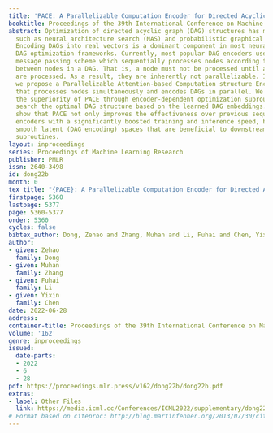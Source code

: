 ```yaml
---
title: 'PACE: A Parallelizable Computation Encoder for Directed Acyclic Graphs'
booktitle: Proceedings of the 39th International Conference on Machine Learning
abstract: Optimization of directed acyclic graph (DAG) structures has many applications,
  such as neural architecture search (NAS) and probabilistic graphical model learning.
  Encoding DAGs into real vectors is a dominant component in most neural-network-based
  DAG optimization frameworks. Currently, most popular DAG encoders use an asynchronous
  message passing scheme which sequentially processes nodes according to the dependency
  between nodes in a DAG. That is, a node must not be processed until all its predecessors
  are processed. As a result, they are inherently not parallelizable. In this work,
  we propose a Parallelizable Attention-based Computation structure Encoder (PACE)
  that processes nodes simultaneously and encodes DAGs in parallel. We demonstrate
  the superiority of PACE through encoder-dependent optimization subroutines that
  search the optimal DAG structure based on the learned DAG embeddings. Experiments
  show that PACE not only improves the effectiveness over previous sequential DAG
  encoders with a significantly boosted training and inference speed, but also generates
  smooth latent (DAG encoding) spaces that are beneficial to downstream optimization
  subroutines.
layout: inproceedings
series: Proceedings of Machine Learning Research
publisher: PMLR
issn: 2640-3498
id: dong22b
month: 0
tex_title: "{PACE}: A Parallelizable Computation Encoder for Directed Acyclic Graphs"
firstpage: 5360
lastpage: 5377
page: 5360-5377
order: 5360
cycles: false
bibtex_author: Dong, Zehao and Zhang, Muhan and Li, Fuhai and Chen, Yixin
author:
- given: Zehao
  family: Dong
- given: Muhan
  family: Zhang
- given: Fuhai
  family: Li
- given: Yixin
  family: Chen
date: 2022-06-28
address:
container-title: Proceedings of the 39th International Conference on Machine Learning
volume: '162'
genre: inproceedings
issued:
  date-parts:
  - 2022
  - 6
  - 28
pdf: https://proceedings.mlr.press/v162/dong22b/dong22b.pdf
extras:
- label: Other Files
  link: https://media.icml.cc/Conferences/ICML2022/supplementary/dong22b-supp.zip
# Format based on citeproc: http://blog.martinfenner.org/2013/07/30/citeproc-yaml-for-bibliographies/
---
```

